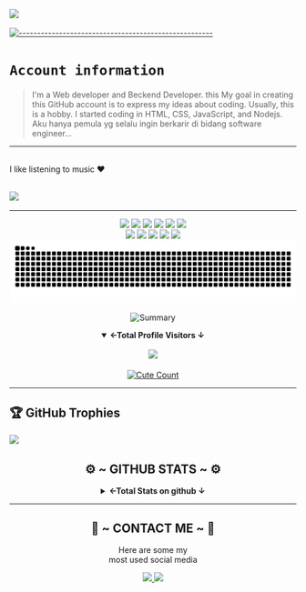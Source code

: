 <p align="left">
<img src="https://capsule-render.vercel.app/api?type=waving&amp;color=7A92B8&amp;height=100&amp;section=center">
</p>

[![-----------------------------------------------------](https://raw.githubusercontent.com/andreasbm/readme/master/assets/lines/colored.png)](#table-of-contents)

# `Account information`
> I'm a Web developer and Beckend Developer. this My goal in creating this GitHub account is to express my ideas about coding. Usually, this is a hobby. I started coding in HTML, CSS, JavaScript, and Nodejs. Aku hanya pemula yg selalu ingin berkarir di bidang software engineer...

-------
<br>
  I like listening to music ♥ 
  <br>
  <br>
<p align="left">
  <img src="https://spotify-recently-played-readme.vercel.app/api?user=31ndslvr2whgcrklzma3q76lazim&width=600&count=10" />
</p>
</div>

------

<div align="center">
  <img src="https://img.shields.io/badge/html5%20-%23E34F26.svg?&style=for-the-badge&logo=html5&logoColor=white"/>
    <img src="https://img.shields.io/badge/css3%20-%231572B6.svg?&style=for-the-badge&logo=css3&logoColor=white"/>
    <img src="https://img.shields.io/badge/c++-%2300599C.svg?style=for-the-badge&logo=c%2B%2B&logoColor=white"/>
    <img src="https://img.shields.io/badge/Php%20-%234285F4.svg?&style=for-the-badge&logo=php&logoColor=lightblue"/>
    <img src="https://img.shields.io/badge/MongoDB-%234ea94b.svg?style=for-the-badge&logo=mongodb&logoColor=white"/>
    <img src="https://img.shields.io/badge/Tailwind%20CSS-%23ffffff.svg?style=for-the-badge&logo=tailwind-css&logoColor=blue"/>
<br>
    <img src="https://img.shields.io/badge/node.js%20-%2343853D.svg?&style=for-the-badge&logo=node.js&logoColor=white"/>
    <img src="https://img.shields.io/badge/javascript%20-%23323330.svg?&style=for-the-badge&logo=javascript&logoColor=%23F7DF1E"/>
    <img src="https://img.shields.io/badge/git%20-%23F05033.svg?&style=for-the-badge&logo=git&logoColor=white"/>
    <img src="https://img.shields.io/badge/Cloudflare-F38020?style=for-the-badge&logo=Cloudflare&logoColor=white"/>
    <img src="https://img.shields.io/badge/Ubuntu-FCC624?style=for-the-badge&logo=Ubuntu&logoColor=red"/>
</div>

<div align="center">
  <picture>
      <source
    media="(prefers-color-scheme: dark)"
      srcset="https://raw.githubusercontent.com/platane/snk/output/github-contribution-grid-snake-dark.svg"
      />
    <source
      media="(prefers-color-scheme: light)"
      srcset="https://raw.githubusercontent.com/xct007/xct007/output/github-contribution-grid-snake.svg"
      />
    <img
      alt="Snake"
      src="https://raw.githubusercontent.com/xct007/xct007/output/github-contribution-grid-snake.svg"
      />
  </picture>

![Summary](http://github-profile-summary-cards.vercel.app/api/cards/profile-details?username=piahn)

</div>

<div align="center">
<details open>
<summary><b>←Total Profile Visitors ↓</b></summary>
<br>
<div style="width:80%">
<a href="https://visitcount.itsvg.in">
<img src="https://visitcount.itsvg.in/api?id=wiraardy&label=Profile%20Views&icon=0&pretty=true" width="300" height="">
</div>
<br>
<a href=""><img alt="Cute Count" src="https://count.getloli.com/get/@Vianzz?theme=rule34"/></a>
</details> 
</div>
</a>

------

## 🏆 GitHub Trophies
![](https://github-profile-trophy.vercel.app/?username=piahn&)

<h2 align="center"> ⚙️ ~ GITHUB STATS ~ ⚙️ </h2>
<details closed>
<summary align="center"><b>←Total Stats on github  ↓</b></summary>
<br>

![](https://github-readme-stats.vercel.app/api?username=piahn&show_icons=true&hide_border=false&include_all_commits=true&count_private=true)<br/>
![](https://github-readme-streak-stats.herokuapp.com/?user=piahn&hide_border=false)<br/>
![](https://github-readme-stats.vercel.app/api/top-langs/?username=piahn)
</details>

---

<h2 align="center"> 📝 ~ CONTACT ME ~ 📝 </h2>

<p align="center"> Here are some my <br>
most used social media</p>

<p align="center">
<a href="https://www.instagram.com/vianz231" target="_blank"><img src="https://img.shields.io/badge/-VianZ231-lightgrey?&style=for-the-badge&logo=Instagram&logoColor=white"/>
<a href="https://vm.tiktok.com/ZSFWvCjCd/" target="_blank"><img src="https://img.shields.io/badge/-Iyan%20GangID-black?&style=for-the-badge&logo=Tiktok&logoColor=white"/></a>
</p>
</div>
</center>
</body>
